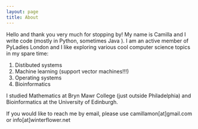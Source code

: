 ```yaml
---
layout: page
title: About
---
```


Hello and thank you very much for stopping by!
My name is Camilla and I write code (mostly in Python, sometimes Java ).
I am an active member of PyLadies London and I like exploring various cool computer science
topics in my spare time:

1. Distibuted systems
2. Machine learning (support vector machines!!!)
3. Operating systems
4. Bioinformatics

I studied Mathematics at Bryn Mawr College (just outside Philadelphia)
and Bioinformatics at the University of Edinburgh. 


If you would like to reach me by email, please use
camillamon[at]gmail.com
or
info[at]winterflower.net
